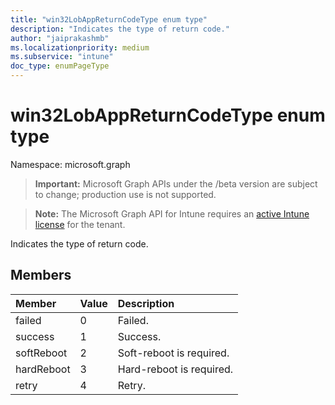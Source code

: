 ```yaml
---
title: "win32LobAppReturnCodeType enum type"
description: "Indicates the type of return code."
author: "jaiprakashmb"
ms.localizationpriority: medium
ms.subservice: "intune"
doc_type: enumPageType
---
```


# win32LobAppReturnCodeType enum type

Namespace: microsoft.graph

> **Important:** Microsoft Graph APIs under the /beta version are subject to change; production use is not supported.

> **Note:** The Microsoft Graph API for Intune requires an [active Intune license](https://go.microsoft.com/fwlink/?linkid=839381) for the tenant.

Indicates the type of return code.

## Members
|Member|Value|Description|
|:---|:---|:---|
|failed|0|Failed.|
|success|1|Success.|
|softReboot|2|Soft-reboot is required.|
|hardReboot|3|Hard-reboot is required.|
|retry|4|Retry.|
